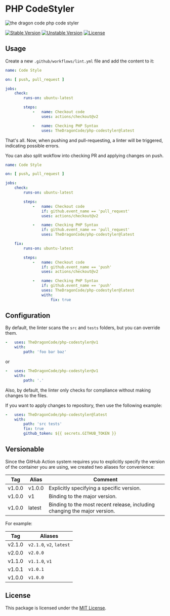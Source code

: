 # PHP CodeStyler

![the dragon code php code styler](https://preview.dragon-code.pro/the-dragon-code/php-code-styler.svg?brand=github&invert=1)

[![Stable Version][badge_stable]][link_repo]
[![Unstable Version][badge_unstable]][link_repo]
[![License][badge_license]][link_license]

## Usage

Create a new `.github/workflows/lint.yml` file and add the content to it:

```yaml
name: Code Style

on: [ push, pull_request ]

jobs:
    check:
        runs-on: ubuntu-latest

        steps:
            -   name: Checkout code
                uses: actions/checkout@v2

            -   name: Checking PHP Syntax
                uses: TheDragonCode/php-codestyler@latest
```

That's all. Now, when pushing and pull-requesting, a linter will be triggered, indicating possible errors.

You can also split wokflow into checking PR and applying changes on push.

```yaml
name: Code Style

on: [ push, pull_request ]

jobs:
    check:
        runs-on: ubuntu-latest

        steps:
            -   name: Checkout code
                if: github.event_name == 'pull_request'
                uses: actions/checkout@v2

            -   name: Checking PHP Syntax
                if: github.event_name == 'pull_request'
                uses: TheDragonCode/php-codestyler@latest

    fix:
        runs-on: ubuntu-latest

        steps:
            -   name: Checkout code
                if: github.event_name == 'push'
                uses: actions/checkout@v2

            -   name: Checking PHP Syntax
                if: github.event_name == 'push'
                uses: TheDragonCode/php-codestyler@latest
                with:
                    fix: true
```

## Configuration

By default, the linter scans the `src` and `tests` folders, but you can override them.

```yaml
-   uses: TheDragonCode/php-codestyler@v1
    with:
        path: 'foo bar baz'
```

or

```yaml
-   uses: TheDragonCode/php-codestyler@v1
    with:
        path: '.'
```

Also, by default, the linter only checks for compliance without making changes to the files.

If you want to apply changes to repository, then use the following example:

```yaml
-   uses: TheDragonCode/php-codestyler@latest
    with:
        path: 'src tests'
        fix: true
        github_token: ${{ secrets.GITHUB_TOKEN }}
```

## Versionable

Since the GitHub Action system requires you to explicitly specify the version of the container you are using, we created two aliases for convenience:

| Tag    | Alias  | Comment                                                                   |
|--------|--------|---------------------------------------------------------------------------|
| v1.0.0 | v1.0.0 | Explicitly specifying a specific version.                                 |
| v1.0.0 | v1     | Binding to the major version.                                             |
| v1.0.0 | latest | Binding to the most recent release, including changing the major version. |

For example:

| Tag    | Aliases                  |
|--------|--------------------------|
| v2.1.0 | `v2.1.0`, `v2`, `latest` |
| v2.0.0 | `v2.0.0`                 |
| v1.1.0 | `v1.1.0`, `v1`           |
| v1.0.1 | `v1.0.1`                 |
| v1.0.0 | `v1.0.0`                 |

## License

This package is licensed under the [MIT License](LICENSE).


[badge_license]:    https://img.shields.io/badge/license-MIT-green?style=flat-square

[badge_stable]:     https://img.shields.io/github/v/release/TheDragonCode/php-codestyler?label=stable&style=flat-square

[badge_unstable]:   https://img.shields.io/badge/unstable-dev--main-orange?style=flat-square

[link_license]:     LICENSE

[link_repo]:        https://github.com/TheDragonCode/php-codestyler
